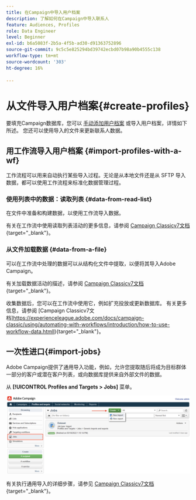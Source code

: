 ```yaml
---
title: 在Campaign中导入用户档案
description: 了解如何在Campaign中导入联系人
feature: Audiences, Profiles
role: Data Engineer
level: Beginner
exl-id: b6a5083f-2b5a-4f5b-ad30-d91363752896
source-git-commit: 9c5c5e825294bd39742ecbd07b98a90b4555c138
workflow-type: tm+mt
source-wordcount: '303'
ht-degree: 16%

---
```


# 从文件导入用户档案{#create-profiles}

要填充Campaign数据库，您可以 [手动添加用户档案](create-profiles.md) 或导入用户档案，详情如下所述。 您还可以使用导入的文件来更新联系人数据。

## 用工作流导入用户档案 {#import-profiles-with-a-wf}

工作流程可以用来自动执行某些导入过程。无论是从本地文件还是从 SFTP 导入数据，都可以使用工作流程来标准化数据管理过程。

### 使用列表中的数据：读取列表 {#data-from-read-list}

在文件中准备和构建数据，以使用工作流导入数据。

有关在工作流中使用读取列表活动的更多信息，请参阅 [Campaign Classicv7文档](https://experienceleague.adobe.com/docs/campaign-classic/using/automating-with-workflows/targeting-activities/read-list.html){target=&quot;_blank&quot;}。

### 从文件加载数据 {#data-from-a-file}

可以在工作流中处理的数据可以从结构化文件中提取，以便将其导入Adobe Campaign。

有关加载数据活动的描述，请参阅 [Campaign Classicv7文档](https://experienceleague.adobe.com/docs/campaign-classic/using/automating-with-workflows/action-activities/data-loading--file-.html){target=&quot;_blank&quot;}。

收集数据后，您可以在工作流中使用它，例如扩充投放或更新数据库。 有关更多信息，请参阅 [Campaign Classicv7文档]https://experienceleague.adobe.com/docs/campaign-classic/using/automating-with-workflows/introduction/how-to-use-workflow-data.htmll){target=&quot;_blank&quot;}。

## 一次性进口{#import-jobs}

Adobe Campaign提供了通用导入功能，例如，允许您提取随后将成为目标群体一部分的客户或潜在客户列表，或向数据库提供来自外部文件的数据。

从 **[!UICONTROL Profiles and Targets > Jobs]** 菜单。

![](assets/new-import-job.png)

有关执行通用导入的详细步骤，请参见 [Campaign Classicv7文档](https://experienceleague.adobe.com/docs/campaign-classic/using/getting-started/importing-and-exporting-data/generic-imports-exports/about-generic-imports-exports.html?lang=zh-Hans){target=&quot;_blank&quot;}。
